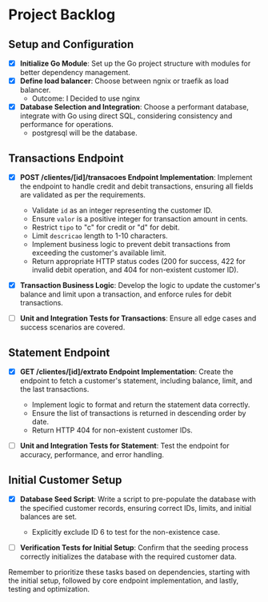 # Project Backlog

## Setup and Configuration
- [x] **Initialize Go Module**: Set up the Go project structure with modules for better dependency management.
- [x] **Define load balancer**: Choose between ngnix or traefik as load balancer.
  - Outcome: I Decided to use nginx 
- [x] **Database Selection and Integration**: Choose a performant database, integrate with Go using direct SQL, considering consistency and performance for operations.
  - postgresql will be the database.


## Transactions Endpoint
- [x] **POST /clientes/[id]/transacoes Endpoint Implementation**: Implement the endpoint to handle credit and debit transactions, ensuring all fields are validated as per the requirements.
  - Validate `id` as an integer representing the customer ID.
  - Ensure `valor` is a positive integer for transaction amount in cents.
  - Restrict `tipo` to "c" for credit or "d" for debit.
  - Limit `descricao` length to 1-10 characters.
  - Implement business logic to prevent debit transactions from exceeding the customer's available limit.
  - Return appropriate HTTP status codes (200 for success, 422 for invalid debit operation, and 404 for non-existent customer ID).

- [x] **Transaction Business Logic**: Develop the logic to update the customer's balance and limit upon a transaction, and enforce rules for debit transactions.

- [ ] **Unit and Integration Tests for Transactions**: Ensure all edge cases and success scenarios are covered.

## Statement Endpoint
- [x] **GET /clientes/[id]/extrato Endpoint Implementation**: Create the endpoint to fetch a customer's statement, including balance, limit, and the last transactions.
  - Implement logic to format and return the statement data correctly.
  - Ensure the list of transactions is returned in descending order by date.
  - Return HTTP 404 for non-existent customer IDs.

- [ ] **Unit and Integration Tests for Statement**: Test the endpoint for accuracy, performance, and error handling.

## Initial Customer Setup
- [x] **Database Seed Script**: Write a script to pre-populate the database with the specified customer records, ensuring correct IDs, limits, and initial balances are set.
  - Explicitly exclude ID 6 to test for the non-existence case.

- [ ] **Verification Tests for Initial Setup**: Confirm that the seeding process correctly initializes the database with the required customer data.

Remember to prioritize these tasks based on dependencies, starting with the initial setup, followed by core endpoint implementation, and lastly, testing and optimization.

